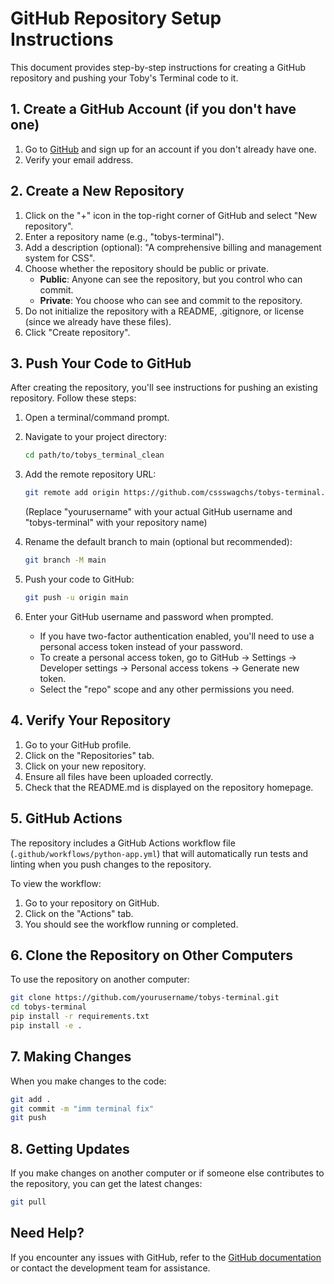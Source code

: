 # GitHub Repository Setup Instructions

This document provides step-by-step instructions for creating a GitHub repository and pushing your Toby's Terminal code to it.

## 1. Create a GitHub Account (if you don't have one)

1. Go to [GitHub](https://github.com/) and sign up for an account if you don't already have one.
2. Verify your email address.

## 2. Create a New Repository

1. Click on the "+" icon in the top-right corner of GitHub and select "New repository".
2. Enter a repository name (e.g., "tobys-terminal").
3. Add a description (optional): "A comprehensive billing and management system for CSS".
4. Choose whether the repository should be public or private.
   - **Public**: Anyone can see the repository, but you control who can commit.
   - **Private**: You choose who can see and commit to the repository.
5. Do not initialize the repository with a README, .gitignore, or license (since we already have these files).
6. Click "Create repository".

## 3. Push Your Code to GitHub

After creating the repository, you'll see instructions for pushing an existing repository. Follow these steps:

1. Open a terminal/command prompt.
2. Navigate to your project directory:
   ```bash
   cd path/to/tobys_terminal_clean
   ```

3. Add the remote repository URL:
   ```bash
   git remote add origin https://github.com/cssswagchs/tobys-terminal.git
   ```
   (Replace "yourusername" with your actual GitHub username and "tobys-terminal" with your repository name)

4. Rename the default branch to main (optional but recommended):
   ```bash
   git branch -M main
   ```

5. Push your code to GitHub:
   ```bash
   git push -u origin main
   ```

6. Enter your GitHub username and password when prompted.
   - If you have two-factor authentication enabled, you'll need to use a personal access token instead of your password.
   - To create a personal access token, go to GitHub → Settings → Developer settings → Personal access tokens → Generate new token.
   - Select the "repo" scope and any other permissions you need.

## 4. Verify Your Repository

1. Go to your GitHub profile.
2. Click on the "Repositories" tab.
3. Click on your new repository.
4. Ensure all files have been uploaded correctly.
5. Check that the README.md is displayed on the repository homepage.

## 5. GitHub Actions

The repository includes a GitHub Actions workflow file (`.github/workflows/python-app.yml`) that will automatically run tests and linting when you push changes to the repository.

To view the workflow:
1. Go to your repository on GitHub.
2. Click on the "Actions" tab.
3. You should see the workflow running or completed.

## 6. Clone the Repository on Other Computers

To use the repository on another computer:

```bash
git clone https://github.com/yourusername/tobys-terminal.git
cd tobys-terminal
pip install -r requirements.txt
pip install -e .
```

## 7. Making Changes

When you make changes to the code:

```bash
git add .
git commit -m "imm terminal fix"
git push
```

## 8. Getting Updates

If you make changes on another computer or if someone else contributes to the repository, you can get the latest changes:

```bash
git pull
```

## Need Help?

If you encounter any issues with GitHub, refer to the [GitHub documentation](https://docs.github.com/) or contact the development team for assistance.